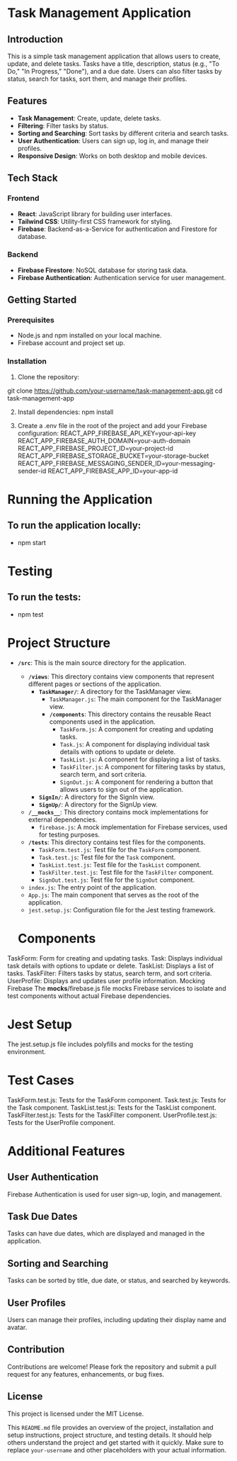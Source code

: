 # Task Management Application

## Introduction

This is a simple task management application that allows users to create, update, and delete tasks. Tasks have a title, description, status (e.g., "To Do," "In Progress," "Done"), and a due date. Users can also filter tasks by status, search for tasks, sort them, and manage their profiles.

## Features

- **Task Management**: Create, update, delete tasks.
- **Filtering**: Filter tasks by status.
- **Sorting and Searching**: Sort tasks by different criteria and search tasks.
- **User Authentication**: Users can sign up, log in, and manage their profiles.
- **Responsive Design**: Works on both desktop and mobile devices.

## Tech Stack

### Frontend

- **React**: JavaScript library for building user interfaces.
- **Tailwind CSS**: Utility-first CSS framework for styling.
- **Firebase**: Backend-as-a-Service for authentication and Firestore for database.

### Backend

- **Firebase Firestore**: NoSQL database for storing task data.
- **Firebase Authentication**: Authentication service for user management.

## Getting Started

### Prerequisites

- Node.js and npm installed on your local machine.
- Firebase account and project set up.

### Installation

1. Clone the repository:

git clone https://github.com/your-username/task-management-app.git
cd task-management-app

2. Install dependencies:
npm install

3. Create a .env file in the root of the project and add your Firebase configuration:
REACT_APP_FIREBASE_API_KEY=your-api-key
REACT_APP_FIREBASE_AUTH_DOMAIN=your-auth-domain
REACT_APP_FIREBASE_PROJECT_ID=your-project-id
REACT_APP_FIREBASE_STORAGE_BUCKET=your-storage-bucket
REACT_APP_FIREBASE_MESSAGING_SENDER_ID=your-messaging-sender-id
REACT_APP_FIREBASE_APP_ID=your-app-id

# Running the Application
## To run the application locally: 
- npm start

# Testing
## To run the tests: 
- npm test

# Project Structure

- **`/src`**: This is the main source directory for the application.
  - **`/views`**: This directory contains view components that represent different pages or sections of the application.
    - **`TaskManager/`**: A directory for the TaskManager view.
      - `TaskManager.js`: The main component for the TaskManager view.
      - **`/components`**: This directory contains the reusable React components used in the application.
        - `TaskForm.js`: A component for creating and updating tasks.
        - `Task.js`: A component for displaying individual task details with options to update or delete.
        - `TaskList.js`: A component for displaying a list of tasks.
        - `TaskFilter.js`: A component for filtering tasks by status, search term, and sort criteria.
        - `SignOut.js`: A component for rendering a button that allows users to sign out of the application.
     - **`SignIn/`**: A directory for the SignIn view.
     - **`SignUp/`**: A directory for the SignUp view.
  - **`/__mocks__`**: This directory contains mock implementations for external dependencies.
    - `firebase.js`: A mock implementation for Firebase services, used for testing purposes.
  - **`/tests`**: This directory contains test files for the components.
    - `TaskForm.test.js`: Test file for the `TaskForm` component.
    - `Task.test.js`: Test file for the `Task` component.
    - `TaskList.test.js`: Test file for the `TaskList` component.
    - `TaskFilter.test.js`: Test file for the `TaskFilter` component.
    - `SignOut.test.js`: Test file for the `SignOut` component.
  - `index.js`: The entry point of the application.
  - `App.js`: The main component that serves as the root of the application.
  - `jest.setup.js`: Configuration file for the Jest testing framework.


  # Components
TaskForm: Form for creating and updating tasks.
Task: Displays individual task details with options to update or delete.
TaskList: Displays a list of tasks.
TaskFilter: Filters tasks by status, search term, and sort criteria.
UserProfile: Displays and updates user profile information.
Mocking Firebase
The __mocks__/firebase.js file mocks Firebase services to isolate and test components without actual Firebase dependencies.

# Jest Setup
The jest.setup.js file includes polyfills and mocks for the testing environment.

# Test Cases
TaskForm.test.js: Tests for the TaskForm component.
Task.test.js: Tests for the Task component.
TaskList.test.js: Tests for the TaskList component.
TaskFilter.test.js: Tests for the TaskFilter component.
UserProfile.test.js: Tests for the UserProfile component.

# Additional Features
## User Authentication
Firebase Authentication is used for user sign-up, login, and management.

## Task Due Dates
Tasks can have due dates, which are displayed and managed in the application.

## Sorting and Searching
Tasks can be sorted by title, due date, or status, and searched by keywords.

## User Profiles
Users can manage their profiles, including updating their display name and avatar.

## Contribution
Contributions are welcome! Please fork the repository and submit a pull request for any features, enhancements, or bug fixes.

## License
This project is licensed under the MIT License.



This `README.md` file provides an overview of the project, installation and setup instructions, project structure, and testing details. It should help others understand the project and get started with it quickly. Make sure to replace `your-username` and other placeholders with your actual information.









